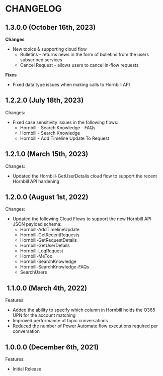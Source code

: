 # CHANGELOG

## 1.3.0.0 (October 16th, 2023)

**Changes**
- New topics & supporting cloud flow
  - Bulletins - returns news in the form of bulletins from the users subscribed services
  - Cancel Request - allows users to cancel in-flow requests

**Fixes**
- Fixed data type issues when making calls to Hornbill API

## 1.2.2.0 (July 18th, 2023)

Changes:

- Fixed case sensitivity issues in the following flows:
  - Hornbill - Search Knowledge - FAQs
  - Hornbill - Search Knowledge
  - Hornbill - Add Timeline Update To Request

## 1.2.1.0 (March 15th, 2023)

Changes:

- Updated the Hornbill-GetUserDetails cloud flow to support the recent Hornbill API hardening
## 1.2.0.0 (August 1st, 2022)

Changes:

- Updated the following Cloud Flows to support the new Hornbill API JSON payload schema:
    - Hornbill-AddTimelineUpdate
    - Hornbill-GetRecentRequests
    - Hornbill-GetRequestDetails
    - Hornbill-GetUserDetails
    - Hornbill-LogRequest
    - Hornbill-MeToo
    - Hornbill-SearchKnowledge
    - Hornbill-SearchKnowledge-FAQs
    - SearchUsers

##  1.1.0.0 (March 4th, 2022)

Features:

- Added the ability to specify which column in Hornbill holds the O365 UPN for the account matching
- Improved performance of topic conversations
- Reduced the number of Power Automate flow executions required per conversation

## 1.0.0.0 (December 6th, 2021)

Features:

- Initial Release
